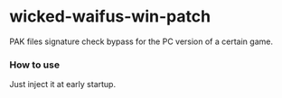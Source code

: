 # wicked-waifus-win-patch

PAK files signature check bypass for the PC version of a certain game.

### How to use
Just inject it at early startup.



